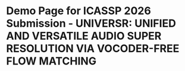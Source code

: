 # Demo Page for ICASSP 2026 Submission - UNIVERSR: UNIFIED AND VERSATILE AUDIO SUPER RESOLUTION VIA VOCODER-FREE FLOW MATCHING